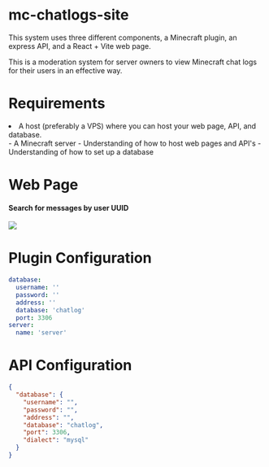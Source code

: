 # mc-chatlogs-site
This system uses three different components, a Minecraft plugin, an express API, and a React + Vite web page.

This is a moderation system for server owners to view Minecraft chat logs for their users in an effective way.

<h1>Requirements</h1>
<li> A host (preferably a VPS) where you can host your web page, API, and database.</li>
- A Minecraft server
- Understanding of how to host web pages and API's
- Understanding of how to set up a database

<h1>Web Page</h1>
<h4>Search for messages by user UUID</h4>
<img src="https://i.imgur.com/UJJuUP9.png"/>

<h1>Plugin Configuration</h1>

```yml
database:
  username: ''
  password: ''
  address: ''
  database: 'chatlog'
  port: 3306
server:
  name: 'server'
```

<h1>API Configuration</h1>

```json
{
  "database": {
    "username": "",
    "password": "",
    "address": "",
    "database": "chatlog",
    "port": 3306,
    "dialect": "mysql"
  }
}
```
